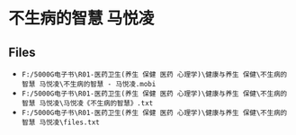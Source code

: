# 不生病的智慧 马悦凌

## Files

- `F:/5000G电子书\R01-医药卫生(养生 保健 医药 心理学)\健康与养生 保健\不生病的智慧 马悦凌\不生病的智慧 - 马悦凌.mobi`
- `F:/5000G电子书\R01-医药卫生(养生 保健 医药 心理学)\健康与养生 保健\不生病的智慧 马悦凌\马悦凌《不生病的智慧》.txt`
- `F:/5000G电子书\R01-医药卫生(养生 保健 医药 心理学)\健康与养生 保健\不生病的智慧 马悦凌\files.txt`

